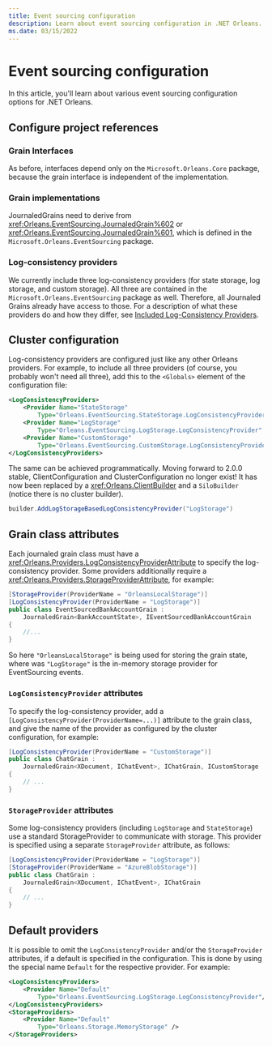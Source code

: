 ```yaml
---
title: Event sourcing configuration
description: Learn about event sourcing configuration in .NET Orleans.
ms.date: 03/15/2022
---
```


# Event sourcing configuration

In this article, you'll learn about various event sourcing configuration options for .NET Orleans.

## Configure project references

### Grain Interfaces

As before, interfaces depend only on the `Microsoft.Orleans.Core` package, because the grain interface is independent of the implementation.

### Grain implementations

JournaledGrains need to derive from <xref:Orleans.EventSourcing.JournaledGrain%602> or <xref:Orleans.EventSourcing.JournaledGrain%601>, which is defined in the `Microsoft.Orleans.EventSourcing` package.

### Log-consistency providers

We currently include three log-consistency providers (for state storage, log storage, and custom storage). All three are contained in the `Microsoft.Orleans.EventSourcing` package as well. Therefore, all Journaled Grains already have access to those. For a description of what these providers do and how they differ, see [Included Log-Consistency Providers](log-consistency-providers.md).

## Cluster configuration

Log-consistency providers are configured just like any other Orleans providers. For example, to include all three providers (of course, you probably won't need all three), add this to the `<Globals>` element of the configuration file:

```xml
<LogConsistencyProviders>
    <Provider Name="StateStorage"
        Type="Orleans.EventSourcing.StateStorage.LogConsistencyProvider" />
    <Provider Name="LogStorage"
        Type="Orleans.EventSourcing.LogStorage.LogConsistencyProvider" />
    <Provider Name="CustomStorage"
        Type="Orleans.EventSourcing.CustomStorage.LogConsistencyProvider" />
</LogConsistencyProviders>
```

The same can be achieved programmatically. Moving forward to 2.0.0 stable, ClientConfiguration and ClusterConfiguration no longer exist! It has now been replaced by a <xref:Orleans.ClientBuilder> and a `SiloBuilder` (notice there is no cluster builder).

```csharp
builder.AddLogStorageBasedLogConsistencyProvider("LogStorage")
```

## Grain class attributes

Each journaled grain class must have a <xref:Orleans.Providers.LogConsistencyProviderAttribute> to specify the log-consistency provider. Some providers additionally require a <xref:Orleans.Providers.StorageProviderAttribute>, for example:

```csharp
[StorageProvider(ProviderName = "OrleansLocalStorage")]
[LogConsistencyProvider(ProviderName = "LogStorage")]
public class EventSourcedBankAccountGrain :
    JournaledGrain<BankAccountState>, IEventSourcedBankAccountGrain
{
    //...
}
```

So here `"OrleansLocalStorage"` is being used for storing the grain state, where was `"LogStorage"` is the in-memory storage provider for EventSourcing events.

### `LogConsistencyProvider` attributes

To specify the log-consistency provider, add a `[LogConsistencyProvider(ProviderName=...)]` attribute to the grain class, and give the name of the provider as configured by the cluster configuration, for example:

```csharp
[LogConsistencyProvider(ProviderName = "CustomStorage")]
public class ChatGrain :
    JournaledGrain<XDocument, IChatEvent>, IChatGrain, ICustomStorage
{
    // ...
}
```

### `StorageProvider` attributes

Some log-consistency providers (including `LogStorage` and `StateStorage`) use a standard StorageProvider to communicate with storage. This provider is specified using a separate `StorageProvider` attribute, as follows:

```csharp
[LogConsistencyProvider(ProviderName = "LogStorage")]
[StorageProvider(ProviderName = "AzureBlobStorage")]
public class ChatGrain :
    JournaledGrain<XDocument, IChatEvent>, IChatGrain
{
    // ...
}
```

## Default providers

It is possible to omit the `LogConsistencyProvider` and/or the `StorageProvider` attributes, if a default is specified in the configuration. This is done by using the special name `Default` for the respective provider. For example:

```xml
<LogConsistencyProviders>
    <Provider Name="Default"
        Type="Orleans.EventSourcing.LogStorage.LogConsistencyProvider"/>
</LogConsistencyProviders>
<StorageProviders>
    <Provider Name="Default"
        Type="Orleans.Storage.MemoryStorage" />
</StorageProviders>
```
